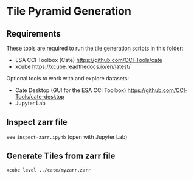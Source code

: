# Tile Pyramid Generation

## Requirements

These tools are required to run the tile generation scripts in this folder:

- ESA CCI Toolbox (Cate) https://github.com/CCI-Tools/cate
- xcube https://xcube.readthedocs.io/en/latest/

Optional tools to work with and explore datasets:

- Cate Desktop (GUI for the ESA CCI Toolbox) https://github.com/CCI-Tools/cate-desktop
- Jupyter Lab

## Inspect zarr file

see `inspect-zarr.ipynb` (open with Jupyter Lab)

## Generate Tiles from zarr file

`xcube level ../cate/myzarr.zarr`
